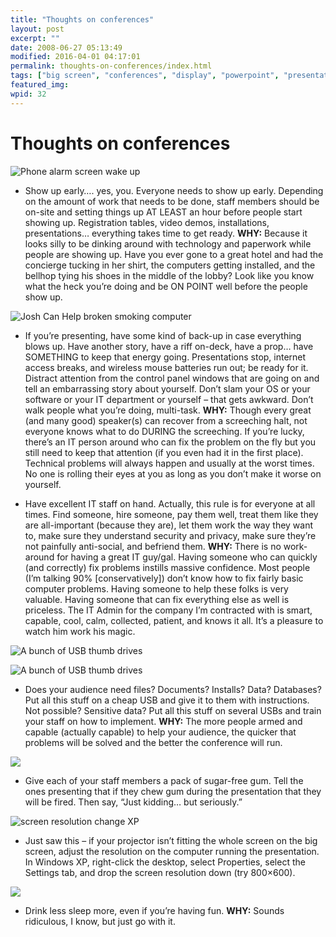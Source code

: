 ```yaml
---
title: "Thoughts on conferences"
layout: post
excerpt: ""
date: 2008-06-27 05:13:49
modified: 2016-04-01 04:17:01
permalink: thoughts-on-conferences/index.html
tags: ["big screen", "conferences", "display", "powerpoint", "presentations", "personal development"]
featured_img: 
wpid: 32
---
```


# Thoughts on conferences

![Phone alarm screen wake up](/_images/2008/06/phone_alarm.jpg)

- Show up early…. yes, you. Everyone needs to show up early. Depending on the amount of work that needs to be done, staff members should be on-site and setting things up AT LEAST an hour before people start showing up. Registration tables, video demos, installations, presentations… everything takes time to get ready. **WHY:** Because it looks silly to be dinking around with technology and paperwork while people are showing up. Have you ever gone to a great hotel and had the concierge tucking in her shirt, the computers getting installed, and the bellhop tying his shoes in the middle of the lobby? Look like you know what the heck you’re doing and be ON POINT well before the people show up.

![Josh Can Help broken smoking computer](/_images/2008/06/service_techsup.jpg)

- If you’re presenting, have some kind of back-up in case everything blows up. Have another story, have a riff on-deck, have a prop… have SOMETHING to keep that energy going. Presentations stop, internet access breaks, and wireless mouse batteries run out; be ready for it. Distract attention from the control panel windows that are going on and tell an embarrassing story about yourself. Don’t slam your OS or your software or your IT department or yourself – that gets awkward. Don’t walk people what you’re doing, multi-task. **WHY:** Though every great (and many good) speaker(s) can recover from a screeching halt, not everyone knows what to do DURING the screeching. If you’re lucky, there’s an IT person around who can fix the problem on the fly but you still need to keep that attention (if you even had it in the first place). Technical problems will always happen and usually at the worst times. No one is rolling their eyes at you as long as you don’t make it worse on yourself.

- Have excellent IT staff on hand. Actually, this rule is for everyone at all times. Find someone, hire someone, pay them well, treat them like they are all-important (because they are), let them work the way they want to, make sure they understand security and privacy, make sure they’re not painfully anti-social, and befriend them. **WHY:** There is no work-around for having a great IT guy/gal. Having someone who can quickly (and correctly) fix problems instills massive confidence. Most people (I’m talking 90% \[conservatively\]) don’t know how to fix fairly basic computer problems. Having someone to help these folks is very valuable. Having someone that can fix everything else as well is priceless. The IT Admin for the company I’m contracted with is smart, capable, cool, calm, collected, patient, and knows it all. It’s a pleasure to watch him work his magic.

![A bunch of USB thumb drives](/_images/2008/06/usbs_sm_01.jpg)

![A bunch of USB thumb drives](/_images/2008/06/usbs_sm_02.jpg)

- Does your audience need files? Documents? Installs? Data? Databases? Put all this stuff on a cheap USB and give it to them with instructions. Not possible? Sensitive data? Put all this stuff on several USBs and train your staff on how to implement. **WHY:** The more people armed and capable (actually capable) to help your audience, the quicker that problems will be solved and the better the conference will run.

![](/_images/2008/06/gum.jpg)

- Give each of your staff members a pack of sugar-free gum. Tell the ones presenting that if they chew gum during the presentation that they will be fired. Then say, “Just kidding… but seriously.”

![screen resolution change XP](/_images/2008/06/screen_resolution_xp.jpg)

- Just saw this – if your projector isn’t fitting the whole screen on the big screen, adjust the resolution on the computer running the presentation. In Windows XP, right-click the desktop, select Properties, select the Settings tab, and drop the screen resolution down (try 800×600).

![](/_images/2008/06/drinks.jpg)

- Drink less sleep more, even if you’re having fun. **WHY:** Sounds ridiculous, I know, but just go with it.
